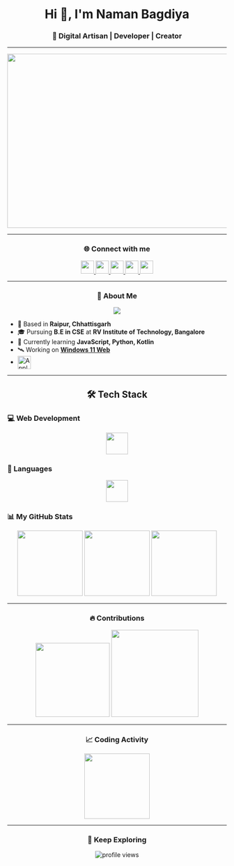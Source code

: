 <h1 align="center">Hi 👋, I'm Naman Bagdiya</h1>
<h3 align="center">🚀 Digital Artisan | Developer | Creator</h3>

---

<div align="center">
  <img src="https://media.giphy.com/media/qgQUggAC3Pfv687qPC/giphy.gif" width="700" height="400" />
</div>

---

<h3 align="center">🌐 Connect with me</h3>

<div align="center">
  <a href="https://www.linkedin.com/in/namanbagdiya/" target="_blank">
    <img src="https://img.shields.io/badge/LinkedIn-0077B5?style=for-the-badge&logo=linkedin&logoColor=white" height="30" />
  </a>
  <a href="https://instagram.com/namaan_b" target="_blank">
    <img src="https://img.shields.io/badge/Instagram-E4405F?style=for-the-badge&logo=instagram&logoColor=white" height="30" />
  </a>
  <a href="https://discordapp.com/users/932995196101201951" target="_blank">
    <img src="https://img.shields.io/badge/Discord-7289DA?style=for-the-badge&logo=discord&logoColor=white" height="30" />
  </a>
  <a href="https://www.hackerrank.com/namanbagdiya" target="_blank">
    <img src="https://img.shields.io/badge/HackerRank-2EC866?style=for-the-badge&logo=hackerrank&logoColor=white" height="30" />
  </a>
  <a href="https://www.namanbagdiya.me/" target="_blank">
    <img src="https://img.shields.io/badge/Portfolio-0f3c4c?style=for-the-badge&logo=authy&logoColor=white" height="30" />
  </a>
</div>

---

<h3 align="center">📜 About Me</h3>

<p align="center">
 <img src="https://readme-typing-svg.herokuapp.com?font=Roboto&color=%2336BCF7&size=25&center=true&vCenter=true&width=600&lines=Full-Stack+Web+Developer;Tech+Enthusiast;Always+Learning+New+Things" />
</p>

- 📍 Based in **Raipur, Chhattisgarh**
- 🎓 Pursuing **B.E in CSE** at **RV Institute of Technology, Bangalore**
- 🔭 Currently learning **JavaScript, Python, Kotlin**
- 🛰️ Working on **[Windows 11 Web](https://namanog.github.io/Win11/)**
- <a href="https://music.apple.com/profile/NamanOG" target="_blank"><img align="center" src="https://upload.wikimedia.org/wikipedia/commons/5/5f/Apple_Music_icon.svg" alt="Apple Music" height="30" width="30" /></a>

---

<h2 align="center">🛠️ Tech Stack</h2>

<h3>💻 Web Development</h3>
<div align="center">
  <img src="https://skillicons.dev/icons?i=html,css,js,ts,react,nextjs,nodejs,express,mongodb" height="50" />
</div>

<h3>📝 Languages</h3>
<div align="center">
  <img src="https://skillicons.dev/icons?i=cpp,python,kotlin" height="50" />
</div>

<h3>📊 My GitHub Stats</h3>

<div align="center">
  <img src="https://github-readme-stats.vercel.app/api/top-langs?username=NamanOG&layout=compact&theme=dracula" height="150" />
  <img src="https://github-readme-stats.vercel.app/api?username=NamanOG&show_icons=true&theme=radical" height="150" />
  <img src="https://github-profile-trophy.vercel.app/?username=NamanOG&theme=radical" height="150" />
</div>

---

<h3 align="center">🔥 Contributions</h3>

<div align="center">
  <img src="https://github-readme-streak-stats.herokuapp.com/?user=NamanOG&theme=radical" height="170" />
  <img src="https://github-readme-activity-graph.vercel.app/graph?username=NamanOG&theme=github-compact" height="200" />
</div>

---

<h3 align="center">📈 Coding Activity</h3>

<div align="center">
  <img src="https://github-readme-stats.vercel.app/api/wakatime?username=@NamanOG&theme=radical&v=2&refresh=1" height="150" />
</div>

---

<h3 align="center">🚀 Keep Exploring</h3>

<div align="center">
  <img src="https://komarev.com/ghpvc/?username=NamanOG&style=flat-square&color=blue" alt="profile views" />
</div>
